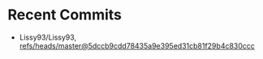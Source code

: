 # Recent Commits

<!-- START gadpp -->
- Lissy93/Lissy93, [refs/heads/master@5dccb9cdd78435a9e395ed31cb81f29b4c830ccc](https://github.com/Lissy93/Lissy93/commit/5dccb9cdd78435a9e395ed31cb81f29b4c830ccc)
